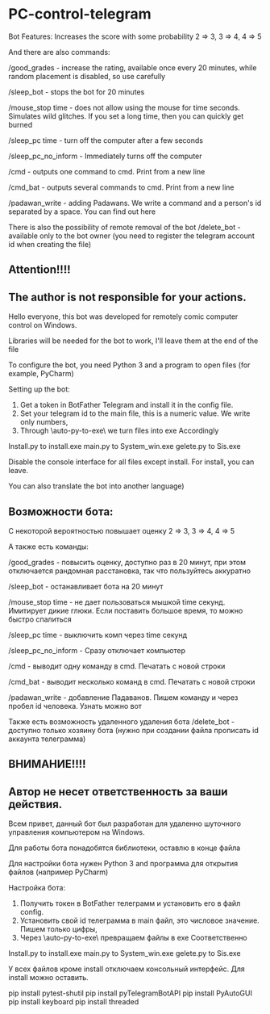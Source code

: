 # PC-control-telegram
Bot Features:
Increases the score with some probability 2 => 3, 3 => 4, 4 => 5

And there are also commands:

/good_grades - increase the rating, available once every 20 minutes, while random placement is disabled, so use carefully 

/sleep_bot - stops the bot for 20 minutes 

/mouse_stop time - does not allow using the mouse for time seconds. Simulates wild glitches. If you set a long time, then you can quickly get burned

/sleep_pc time - turn off the computer after a few seconds

/sleep_pc_no_inform - Immediately turns off the computer

/cmd - outputs one command to cmd. Print from a new line

/cmd_bat - outputs several commands to cmd. Print from a new line

/padawan_write - adding Padawans. We write a command and a person's id separated by a space. You can find out here


There is also the possibility of remote removal of the bot
/delete_bot - available only to the bot owner (you need to register the telegram account id when creating the file)

## **Attention!!!!**

## The author is not responsible for your actions.


Hello everyone, this bot was developed for remotely comic computer control on Windows. 

Libraries will be needed for the bot to work, I'll leave them at the end of the file



To configure the bot, you need Python 3 and a program to open files (for example, PyCharm)

Setting up the bot:

1. Get a token in BotFather Telegram and install it in the config file.
2. Set your telegram id to the main file, this is a numeric value. We write only numbers, 
3. Through \auto-py-to-exe\ we turn files into exe
Accordingly 


Install.py to install.exe
main.py to System_win.exe
gelete.py to Sis.exe

Disable the console interface for all files except install. For install, you can leave.



You can also translate the bot into another language)

## Возможности бота:

С некоторой вероятностью повышает оценку 2 => 3,  3 => 4, 4 => 5


А также есть команды:

/good_grades - повысить оценку, доступно раз в 20 минут, при этом отключается рандомная расстановка, так что пользуйтесь аккуратно 

/sleep_bot - останавливает бота на 20 минут 

/mouse_stop time - не дает пользоваться мышкой time секунд. Имитирует дикие глюки. Если поставить большое время, то можно быстро спалиться


/sleep_pc time - выключить комп через time секунд

/sleep_pc_no_inform - Сразу отключает компьютер

/cmd - выводит одну команду в cmd. Печатать с новой строки

/cmd_bat - выводит несколько команд в cmd. Печатать с новой строки

/padawan_write - добавление Падаванов. Пишем команду и через пробел id человека. Узнать можно вот



Также есть возможность удаленного удаления бота
/delete_bot - доступно только хозяину бота (нужно при создании файла прописать id аккаунта телеграмма)

## ****ВНИМАНИЕ!!!!****

## Автор не несет ответственность за ваши действия.

Всем привет, данный бот был разработан для удаленно шуточного управления компьютером на Windows. 

Для работы бота понадобятся библиотеки, оставлю в конце файла



Для настройки бота нужен Python 3 and программа для открытия файлов (например PyCharm)

Настройка бота:

1. Получить токен в BotFather телеграмм и установить его в файл config.
2. Установить свой id телеграмма в main файл, это числовое значение. Пишем только цифры, 
3. Через \auto-py-to-exe\ превращаем файлы в exe
Соответственно 


Install.py to install.exe
main.py to System_win.exe
gelete.py to Sis.exe

У всех файлов кроме install отключаем консольный интерфейс. Для install можно оставить. 
 


pip install pytest-shutil
pip install pyTelegramBotAPI
pip install PyAutoGUI
pip install keyboard
pip install threaded